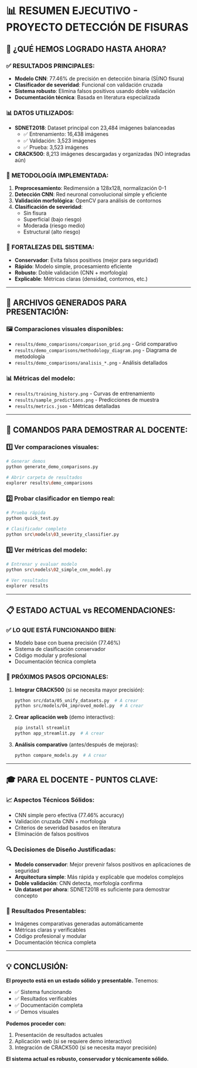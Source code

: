 # 📊 RESUMEN EJECUTIVO - PROYECTO DETECCIÓN DE FISURAS

## 🎯 **¿QUÉ HEMOS LOGRADO HASTA AHORA?**

### ✅ **RESULTADOS PRINCIPALES:**

- **Modelo CNN**: 77.46% de precisión en detección binaria (SÍ/NO fisura)
- **Clasificador de severidad**: Funcional con validación cruzada
- **Sistema robusto**: Elimina falsos positivos usando doble validación
- **Documentación técnica**: Basada en literatura especializada

### 📊 **DATOS UTILIZADOS:**

- **SDNET2018**: Dataset principal con 23,484 imágenes balanceadas
  - ✅ Entrenamiento: 16,438 imágenes
  - ✅ Validación: 3,523 imágenes
  - ✅ Prueba: 3,523 imágenes
- **CRACK500**: 8,213 imágenes descargadas y organizadas (NO integradas aún)

### 🔧 **METODOLOGÍA IMPLEMENTADA:**

1. **Preprocesamiento**: Redimensión a 128x128, normalización 0-1
2. **Detección CNN**: Red neuronal convolucional simple y eficiente
3. **Validación morfológica**: OpenCV para análisis de contornos
4. **Clasificación de severidad**:
   - Sin fisura
   - Superficial (bajo riesgo)
   - Moderada (riesgo medio)
   - Estructural (alto riesgo)

### 🎯 **FORTALEZAS DEL SISTEMA:**

- **Conservador**: Evita falsos positivos (mejor para seguridad)
- **Rápido**: Modelo simple, procesamiento eficiente
- **Robusto**: Doble validación (CNN + morfología)
- **Explicable**: Métricas claras (densidad, contornos, etc.)

---

## 📸 **ARCHIVOS GENERADOS PARA PRESENTACIÓN:**

### 🖼️ **Comparaciones visuales disponibles:**

- `results/demo_comparisons/comparison_grid.png` - Grid comparativo
- `results/demo_comparisons/methodology_diagram.png` - Diagrama de metodología
- `results/demo_comparisons/analisis_*.png` - Análisis detallados

### 📊 **Métricas del modelo:**

- `results/training_history.png` - Curvas de entrenamiento
- `results/sample_predictions.png` - Predicciones de muestra
- `results/metrics.json` - Métricas detalladas

---

## 🚀 **COMANDOS PARA DEMOSTRAR AL DOCENTE:**

### 1️⃣ **Ver comparaciones visuales:**

```bash
# Generar demos
python generate_demo_comparisons.py

# Abrir carpeta de resultados
explorer results\demo_comparisons
```

### 2️⃣ **Probar clasificador en tiempo real:**

```bash
# Prueba rápida
python quick_test.py

# Clasificador completo
python src\models\03_severity_classifier.py
```

### 3️⃣ **Ver métricas del modelo:**

```bash
# Entrenar y evaluar modelo
python src\models\02_simple_cnn_model.py

# Ver resultados
explorer results
```

---

## 📋 **ESTADO ACTUAL vs RECOMENDACIONES:**

### ✅ **LO QUE ESTÁ FUNCIONANDO BIEN:**

- Modelo base con buena precisión (77.46%)
- Sistema de clasificación conservador
- Código modular y profesional
- Documentación técnica completa

### 🔄 **PRÓXIMOS PASOS OPCIONALES:**

1. **Integrar CRACK500** (si se necesita mayor precisión):

   ```bash
   python src/data/05_unify_datasets.py  # A crear
   python src/models/04_improved_model.py  # A crear
   ```

2. **Crear aplicación web** (demo interactivo):

   ```bash
   pip install streamlit
   python app_streamlit.py  # A crear
   ```

3. **Análisis comparativo** (antes/después de mejoras):
   ```bash
   python compare_models.py  # A crear
   ```

---

## 🎓 **PARA EL DOCENTE - PUNTOS CLAVE:**

### 📈 **Aspectos Técnicos Sólidos:**

- CNN simple pero efectiva (77.46% accuracy)
- Validación cruzada CNN + morfología
- Criterios de severidad basados en literatura
- Eliminación de falsos positivos

### 🔍 **Decisiones de Diseño Justificadas:**

- **Modelo conservador**: Mejor prevenir falsos positivos en aplicaciones de seguridad
- **Arquitectura simple**: Más rápida y explicable que modelos complejos
- **Doble validación**: CNN detecta, morfología confirma
- **Un dataset por ahora**: SDNET2018 es suficiente para demostrar concepto

### 🎯 **Resultados Presentables:**

- Imágenes comparativas generadas automáticamente
- Métricas claras y verificables
- Código profesional y modular
- Documentación técnica completa

---

## 💡 **CONCLUSIÓN:**

**El proyecto está en un estado sólido y presentable.** Tenemos:

- ✅ Sistema funcionando
- ✅ Resultados verificables
- ✅ Documentación completa
- ✅ Demos visuales

**Podemos proceder con:**

1. Presentación de resultados actuales
2. Aplicación web (si se requiere demo interactivo)
3. Integración de CRACK500 (si se necesita mayor precisión)

**El sistema actual es robusto, conservador y técnicamente sólido.**
